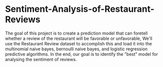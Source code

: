 # Sentiment-Analysis-of-Restaurant-Reviews
The goal of this project is to create a prediction model that can foretell whether a review of the restaurant will be favorable or unfavorable, We'll use the Restaurant Review dataset to accomplish this and load it into the
multinomial naive bayes, bernoulli naive bayes, and logistic regression predictive algorithms. In the end, our goal is to identify the "best" model for analysing the sentiment of reviews.

